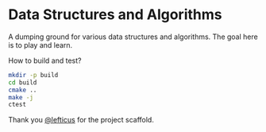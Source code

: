 # Data Structures and Algorithms

A dumping ground for various data structures and algorithms. The goal here is
to play and learn.

How to build and test?
```bash
mkdir -p build
cd build
cmake ..
make -j
ctest
```

Thank you [@lefticus](https://twitter.com/lefticus) for the project scaffold.
